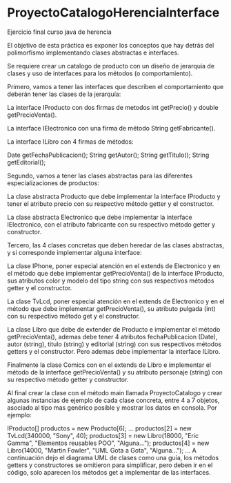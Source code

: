 # ProyectoCatalogoHerenciaInterface
Ejercicio final curso java de herencia

El objetivo de esta práctica es exponer los conceptos que hay detrás del polimorfismo implementando clases abstractas e interfaces.

Se requiere crear un catalogo de producto con un diseño de jerarquía de clases y uso de interfaces para los métodos (o comportamiento).

Primero, vamos a tener las interfaces que describen el comportamiento que deberán tener las clases de la jerarquía:

La interface IProducto con dos firmas de metodos int getPrecio() y double getPrecioVenta().

La interface IElectronico con una firma de método String getFabricante().

La interface ILibro con 4 firmas de métodos:

Date getFechaPublicacion();
String getAutor();
String getTitulo();
String getEditorial();


Segundo, vamos a tener las clases abstractas para las diferentes especializaciones de productos:

La clase abstracta Producto que debe implementar la interface IProducto y tener el atributo precio con su respectivo método getter y el constructor.

La clase abstracta Electronico que debe implementar la interface IElectronico, con el atributo fabricante con su respectivo método getter y constructor.



Tercero, las 4 clases concretas que deben heredar de las clases abstractas, y si corresponde implementar alguna interface:

La clase IPhone, poner especial atención en el extends de Electronico y en el método que debe implementar getPrecioVenta() de la interface IProducto, sus atributos color y modelo del tipo string con sus respectivos métodos getter y el constructor.

La clase TvLcd, poner especial atención en el extends de Electronico y en el método que debe implementar getPrecioVenta(), su atributo pulgada (int) con su respectivo método get y el constructor.

La clase Libro que debe de extender de Producto e implementar el método getPrecioVenta(), ademas debe tener 4 atributos fechaPublicacion (Date), autor (string), titulo (string) y editorial (string) con sus respectivos métodos getters y el constructor. Pero ademas debe implementar la interface ILibro.

Finalmente la clase Comics con en el extends de Libro e implementar el método de la interface getPrecioVenta() y su atributo personaje (string) con su respectivo método getter y constructor.

Al final crear la clase con el método main llamada ProyectoCatalogo y crear algunas instancias de ejemplo de cada clase concreta, entre 4 a 7 objetos, asociado al tipo mas genérico posible y mostrar los datos en consola. Por ejemplo:

IProducto[] productos = new Producto[6];
...
productos[2] = new TvLcd(340000, "Sony", 40);
productos[3] = new Libro(18000, "Eric Gamma", "Elementos reusables POO", "Alguna...");
productos[4] = new Libro(14000, "Martin Fowler", "UML Gota a Gota", "Alguna...");
...
A continuación dejo el diagrama UML de clases como una guía, los métodos getters y constructores se omitieron para simplificar, pero deben ir en el código, solo aparecen los métodos get a implementar de las interfaces.
